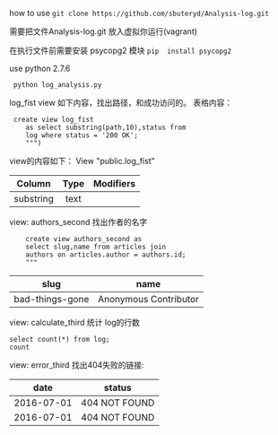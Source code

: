 
how to use 
```git clone https://github.com/sbuteryd/Analysis-log.git```


需要把文件Analysis-log.git 放入虚拟你运行(vagrant)

 在执行文件前需要安装 psycopg2 模块
```pip  install psycopg2```
 
use python 2.7.6

``` python log_analysis.py```

log_fist view 如下内容，找出路径，和成功访问的。
表格内容：

```
 create view log_fist
    as select substring(path,10),status from
    log where status = '200 OK';
    """)
```

view的内容如下：
 View "public.log_fist"
 
 | Column   | Type | Modifiers 
 |----------|:----------:|:-----------:|
 |substring | text | ||


 
 
 
view: authors_second 找出作者的名字

```
    create view authors_second as
    select slug,name from articles join
    authors on articles.author = authors.id;
    """
```



|slug       |  name       
|---------- |:----------:|
bad-things-gone|Anonymous Contributor|



view: calculate_third 统计 log的行数

    select count(*) from log;
    count
 
view: error_third 找出404失败的链接:


date    |    status     
--------|------------
2016-07-01 | 404 NOT FOUND
2016-07-01 | 404 NOT FOUND

     
 
